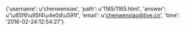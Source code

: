 {'username': u'chenwenxiao', 'path': u'1165/1165.html', 'answer': u'\u65f6\u95f4\u4e0d\u591f', 'email': u'chenwenxiao@live.cn', 'time': '2016-02-24:12:54:27'}
